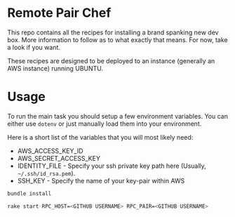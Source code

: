# Remote Pair Chef

This repo contains all the recipes for installing a brand spanking new dev box.  More information to follow as to what exactly that means.  For now, take a look if you want.

These recipes are designed to be deployed to an instance (generally an AWS instance) running UBUNTU.

# Usage

To run the main task you should setup a few environment variables. You can either use `dotenv` or just manually load them into your environment.

Here is a short list of the variables that you will most likely need:

* AWS_ACCESS_KEY_ID
* AWS_SECRET_ACCESS_KEY
* IDENTITY_FILE - Specify your ssh private key path here (Usually, `~/.ssh/id_rsa.pem`).
* SSH_KEY - Specify the name of your key-pair within AWS

```sh
bundle install

rake start RPC_HOST=<GITHUB USERNAME> RPC_PAIR=<GITHUB USERNAME>
```
